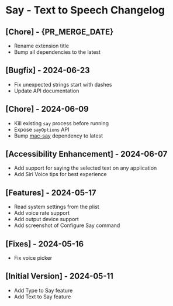 # Say - Text to Speech Changelog

## [Chore] - {PR_MERGE_DATE}

- Rename extension title
- Bump all dependencies to the latest

## [Bugfix] - 2024-06-23

- Fix unexpected strings start with dashes
- Update API documentation

## [Chore] - 2024-06-09

- Kill existing `say` process before running
- Expose `sayOptions` API
- Bump [mac-say](https://github.com/LitoMore/mac-say) dependency to latest

## [Accessibility Enhancement] - 2024-06-07

- Add support for saying the selected text on any application
- Add Siri Voice tips for best experience

## [Features] - 2024-05-17

- Read system settings from the plist
- Add voice rate support
- Add output device support
- Add screenshot of Configure Say command

## [Fixes] - 2024-05-16

- Fix voice picker

## [Initial Version] - 2024-05-11

- Add Type to Say feature
- Add Text to Say feature

